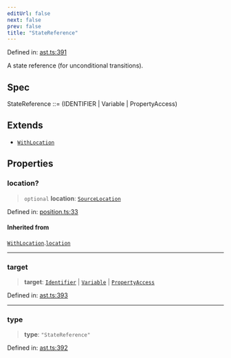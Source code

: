 ```yaml
---
editUrl: false
next: false
prev: false
title: "StateReference"
---
```


Defined in: [ast.ts:391](https://github.com/rcs-agents/rcs-lang/blob/2886a07e868cf92f1e606ce6c904ff7e06f6aeb1/packages/ast/src/ast.ts#L391)

A state reference (for unconditional transitions).

## Spec

StateReference ::= (IDENTIFIER | Variable | PropertyAccess)

## Extends

- [`WithLocation`](/api/ast/interfaces/withlocation/)

## Properties

### location?

> `optional` **location**: [`SourceLocation`](/api/ast/interfaces/sourcelocation/)

Defined in: [position.ts:33](https://github.com/rcs-agents/rcs-lang/blob/2886a07e868cf92f1e606ce6c904ff7e06f6aeb1/packages/ast/src/position.ts#L33)

#### Inherited from

[`WithLocation`](/api/ast/interfaces/withlocation/).[`location`](/api/ast/interfaces/withlocation/#location)

***

### target

> **target**: [`Identifier`](/api/ast/interfaces/identifier/) \| [`Variable`](/api/ast/interfaces/variable/) \| [`PropertyAccess`](/api/ast/interfaces/propertyaccess/)

Defined in: [ast.ts:393](https://github.com/rcs-agents/rcs-lang/blob/2886a07e868cf92f1e606ce6c904ff7e06f6aeb1/packages/ast/src/ast.ts#L393)

***

### type

> **type**: `"StateReference"`

Defined in: [ast.ts:392](https://github.com/rcs-agents/rcs-lang/blob/2886a07e868cf92f1e606ce6c904ff7e06f6aeb1/packages/ast/src/ast.ts#L392)
